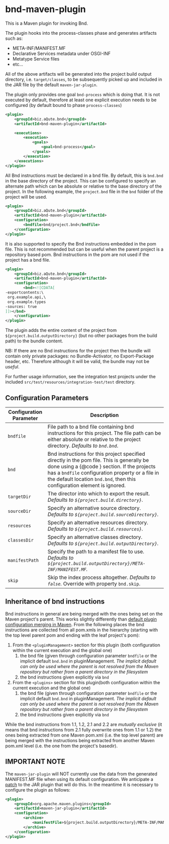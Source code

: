 # bnd-maven-plugin

This is a Maven plugin for invoking Bnd.

The plugin hooks into the process-classes phase and generates artifacts such as:

* META-INF/MANIFEST.MF
* Declarative Services metadata under OSGI-INF
* Metatype Service files
* etc...

All of the above artifacts will be generated into the project build output
directory, i.e. `target/classes`, to be subsequently picked up and included
in the JAR file by the default `maven-jar-plugin`.

The plugin only provides one goal `bnd-process` which is doing that. 
It is not executed by default, therefore at least one explicit execution needs to be configured (by default bound to phase `process-classes`)

```xml
<plugin>
    <groupId>biz.aQute.bnd</groupId>
    <artifactId>bnd-maven-plugin</artifactId>

    <executions>
        <execution>
            <goals>
                <goal>bnd-process</goal>
            </goals>
        </execution>
    </executions>
</plugin>
```

All Bnd instructions must be declared in a bnd file. By default, this is `bnd.bnd`
in the base directory of the project. This can be configured to specify an alternate
path which can be absolute or relative to the base directory of the project.
In the following example, the `project.bnd` file in the `bnd` folder of the project
will be used.

```xml
<plugin>
    <groupId>biz.aQute.bnd</groupId>
    <artifactId>bnd-maven-plugin</artifactId>
    <configuration>
        <bndfile>bnd/project.bnd</bndfile>
    </configuration>
</plugin>
```

It is also supported to specify the Bnd instructions embedded in the pom file. This
is not recommended but can be useful when the parent project is a repository based
pom. Bnd instructions in the pom are not used if the project has a bnd file.

```xml
<plugin>
    <groupId>biz.aQute.bnd</groupId>
    <artifactId>bnd-maven-plugin</artifactId>
    <configuration>
        <bnd><![CDATA[
-exportcontents:\
 org.example.api,\
 org.example.types
-sources: true
]]></bnd>
    </configuration>
</plugin>
```

The plugin adds the entire content of the project from
`${project.build.outputDirectory}` (but no other packages from 
the build path) to the bundle content.

NB: If there are no Bnd instructions for the project then the bundle will contain only private
packages: no Bundle-Activator, no Export-Package header, etc.  Therefore
although it will be valid, the bundle may not be *useful*.

For further usage information, see the integration test projects under the included
`src/test/resources/integration-test/test` directory.

## Configuration Parameters

|Configuration Parameter | Description |
| ---                   | ---         |
|`bndfile`            | File path to a bnd file containing bnd instructions for this project. The file path can be either absolute or relative to the project directory. _Defaults to `bnd.bnd`_.|
|`bnd`            | Bnd instructions for this project specified directly in the pom file. This is generally be done using a {@code <![CDATA[]]>} section. If the projects has a `bndfile` configuration property or a file in the default location `bnd.bnd`, then this configuration element is ignored. |
|`targetDir`            | The director into which to export the result. _Defaults to `${project.build.directory}`._|
|`sourceDir`            | Specify an alternative source directory. _Defaults to `${project.build.sourceDirectory}`._|
|`resources`            | Specify an alternative resources directory. _Defaults to `${project.build.resources}`._|
|`classesDir`           | Specify an alternative classes directory. _Defaults to `${project.build.outputDirectory}`._|
|`manifestPath`         | Specify the path to a manifest file to use. _Defaults to `${project.build.outputDirectory}/META-INF/MANIFEST.MF`._|
|`skip`                 | Skip the index process altogether. _Defaults to `false`._ Override with property `bnd.skip`.|

## Inheritance of bnd instructions

Bnd instructions in general are being merged with the ones being set on the Maven project's parent. This works slightly differently than [default plugin configuration merging in Maven](http://blog.sonatype.com/2011/01/maven-how-to-merging-plugin-configuration-in-complex-projects/). From the following places the bnd instructions are collected from all pom.xmls in the hierarchy (starting with the top level parent pom and ending with the leaf project's pom):

1. From the `<pluginManagement>` section for this plugin (both configuration within the current execution and the global one)
   1. the bnd file (given through configuration parameter `bndfile` or the implicit default `bnd.bnd` in pluginManagement. _The implicit default can only be used where the parent is not resolved from the Maven repository but rather from a parent directory in the filesystem_
   2. the bnd instructions given explicitly via `bnd`
1. From the `<plugins>` section for this plugin(both configuration within the current execution and the global one)
   1. the bnd file (given through configuration parameter `bndfile` or the implicit default `bnd.bnd` in pluginManagement. _The implicit default can only be used where the parent is not resolved from the Maven repository but rather from a parent directory in the filesystem_
   2. the bnd instructions given explicitly via `bnd`

While the bnd instructions from 1.1, 1.2, 2.1 and 2.2 are *mutually exclusive*  (it means that bnd instructions from 2.1 fully overwrite ones from 1.1 or 1.2) the ones being extracted from one Maven pom.xml (i.e. the top level parent) are being merged with the instructions being extracted from another Maven pom.xml level (i.e. the one from the project's basedir).

## IMPORTANT NOTE

The `maven-jar-plugin` will NOT currently use the data from the generated 
MANIFEST.MF file when using its default configuration. We anticipate a [patch][1] 
to the JAR plugin that will do this.
In the meantime it is necessary to configure the plugin as follows:

```xml
<plugin>
    <groupId>org.apache.maven.plugins</groupId>
    <artifactId>maven-jar-plugin</artifactId>
    <configuration>
        <archive>
            <manifestFile>${project.build.outputDirectory}/META-INF/MANIFEST.MF</manifestFile>
        </archive>
    </configuration>
</plugin>
```

[1]: https://issues.apache.org/jira/browse/MJAR-193
